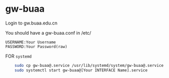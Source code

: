 gw-buaa
==========
Login to gw.buaa.edu.cn

You should have a gw-buaa.conf in /etc/

```
USERNAME:Your Username
PASSWORD:Your Password(raw)
```
FOR `systemd`
```sh
	sudo cp gw-buaa@.service /usr/lib/systemd/system/gw-buaa@.service
	sudo systemctl start gw-buaa@[Your INTERFACE Name].service
```

